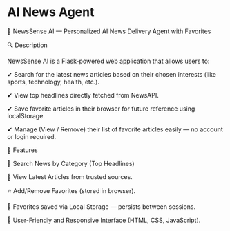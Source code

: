 # AI News Agent

📰 NewsSense AI — Personalized AI News Delivery Agent with Favorites

🔍 Description

NewsSense AI is a Flask-powered web application that allows users to:

✔ Search for the latest news articles based on their chosen interests (like sports, technology, health, etc.).

✔ View top headlines directly fetched from NewsAPI.

✔ Save favorite articles in their browser for future reference using localStorage.

✔ Manage (View / Remove) their list of favorite articles easily — no account or login required.


🚀 Features

🔎 Search News by Category (Top Headlines)

📄 View Latest Articles from trusted sources.

⭐ Add/Remove Favorites (stored in browser).

💾 Favorites saved via Local Storage — persists between sessions.

🎨 User-Friendly and Responsive Interface (HTML, CSS, JavaScript).

